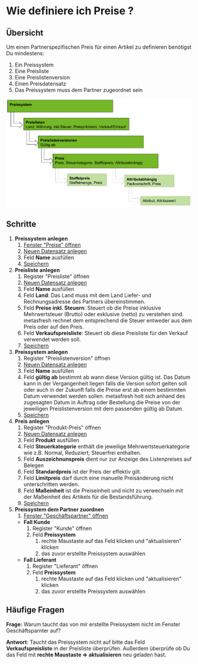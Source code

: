 ---
---
# Wie definiere ich Preise ?

## Übersicht
Um einen Partnerspezifischen Preis für einen Artikel zu definieren benötigst Du mindestens:

1. Ein Preissystem
1. Eine Preisliste
1. Eine Preislistenversion 
1. Einen Preisdatensatz
1. Das Preissystem muss dem Partner zugeordnet sein

![Preise](../_images/de_drawing_preissystem_hierachie.png)

## Schritte

1. **Preissystem anlegen**
	1. [Fenster "Preise" öffnen](Howto_DE_Wie_finde_und_öffne_ich_ein_Fenster.md) 
	1. [Neuen Datensatz anlegen](Howto_DE_Wie_lege_ich_einen_neuen_datensatz_an.md)
	1. Feld **Name** ausfüllen
	1. [Speichern](Howto_DE_Wie_lege_ich_einen_neuen_datensatz_an.md)
1. **Preisliste anlegen**
	1. Register "Preisliste" öffnen 
	1. [Neuen Datensatz anlegen](Howto_DE_Wie_lege_ich_einen_neuen_datensatz_an.md) 
	1. Feld **Name** ausfüllen 
	1. Feld **Land**: Das Land muss mit dem Land Liefer- und Rechnungsadresse des Partners übereinstimmen.
	1. Feld **Preise inkl. Steuern**: Steuert ob die Preise inklusive Mehrwertsteuer (Brutto) oder exklusive (netto) zu verstehen sind. metasfresh rechnet dem entsprechend die Steuer entweder aus dem Preis oder auf den Preis.
	1. Feld **Verkaufspreisliste**: Steuert ob diese Preisliste für den Verkauf verwendet werden soll.
	1. [Speichern](Howto_DE_Wie_lege_ich_einen_neuen_datensatz_an.md) 
1. **Preissystem anlegen**
	1. Register "Preislistenversion" öffnen 
	1. [Neuen Datensatz anlegen](Howto_DE_Wie_lege_ich_einen_neuen_datensatz_an.md)
	1. Feld **Name** ausfüllen
	1. Feld **gültig ab** bestimmt ab wann diese Version gültig ist. Das Datum kann in der Vergangenheit liegen falls die Version sofort gelten soll oder auch in der Zukunft falls die Preise erst ab einem bestimmten Datum verwendet werden sollen. metasfresh holt sich anhand des zugesagten Datum in Auftrag oder Bestellung die Preise von der jeweiligen Preislistenversion mit dem passenden gültig ab Datum.
	1. [Speichern](Howto_DE_Wie_lege_ich_einen_neuen_datensatz_an.md)
1. **Preis anlegen**
	1. Register "Produkt-Preis" öffnen 
	1. [Neuen Datensatz anlegen](Howto_DE_Wie_lege_ich_einen_neuen_datensatz_an.md)
	1. Feld **Produkt** ausfüllen
	1. Feld **Steuerkategorie** enthält die jeweilige Mehrwertsteuerkategorie wie z.B. Normal, Reduziert, Steuerfrei enthalten.
	1. Feld **Auszeichnunspreis** dient nur zur Anzeige des Listenpreises auf Belegen
	1. Feld **Standardpreis** ist der Preis der effektiv gilt.
	1. Feld **Limitpreis** darf durch eine manuelle Preisänderung nicht unterschritten werden.
	1. Feld **Maßeinheit** ist die Preiseinheit und nicht zu verwechseln mit der Maßeinheit des Artikels für die Bestandsführung.
	1. [Speichern](Howto_DE_Wie_lege_ich_einen_neuen_datensatz_an.md)
1. **Preissystem dem Partner zuordnen**
	1. [Fenster "Geschäftspartner" öffnen](Howto_DE_Wie_finde_und_öffne_ich_ein_Fenster.md) 
	* **Fall Kunde**
		1. Register "Kunde" öffnen
		1. Feld **Preissystem**
			1. rechte Maustaste auf das Feld klicken und "aktualisieren" klicken
			1. das zuvor erstellte Preissystem auswählen
	* **Fall Lieferant**
		1. Register "Lieferant" öffnen
		1. Feld **Preissystem**
			1. rechte Maustaste auf das Feld klicken und "aktualisieren" klicken
			1. das zuvor erstellte Preissystem auswählen
		
## Häufige Fragen
**Frage:** Warum taucht das von mir erstellte Preissystem nicht im Fenster Geschäftsparnter auf?

**Antwort**: Taucht das Preissystem nicht auf bitte das Feld **Verkaufspreisliste** in der Preisliste überprüfen.
Außerdem überprüfe ob Du das Feld mit **rechte Maustaste => aktualisieren** neu geladen hast.
